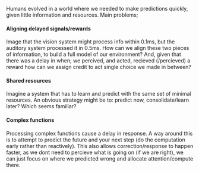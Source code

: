 Humans evolved in a world where we needed to make predictions quickly, given little information and resources. Main problems;

#### Aligning delayed signals/rewards

Image that the vision system might process info within 0.1ms, but the auditory system processed it in 0.5ms. How can we align these two pieces of information, to build a full model of our environment?
And, given that there was a delay in when; we percived, and acted, recieved (/percieved) a reward how can we assign credit to act single choice we made in between?

#### Shared resources

Imagine a system that has to learn and predict with the same set of minimal resources.
An obvious strategy might be to: predict now, consolidate/learn later? Which seems familiar?

#### Complex functions

Processing complex functions cause a delay in response. A way around this is to attempt to predict the future and your next step (do the computation early rather than reactively).
This also allows correction/response to happen faster, as we dont need to percieve what is going on (if we are right), we can just focus on where we predicted wrong and allocate attention/compute there.
